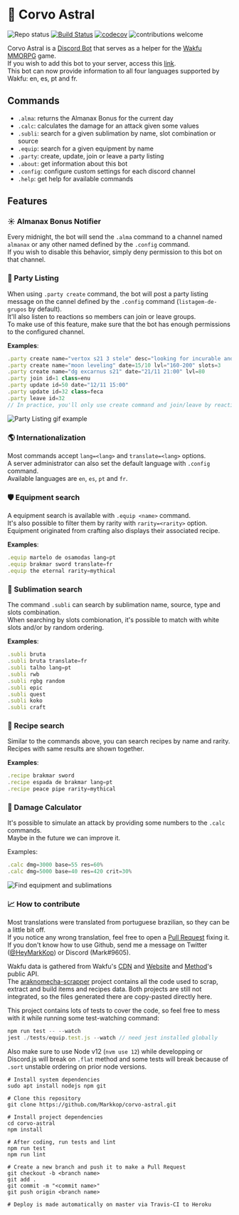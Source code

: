 # :crescent_moon: Corvo Astral

![Repo status](https://www.repostatus.org/badges/latest/active.svg)
[![Build Status](https://travis-ci.com/Markkop/corvo-astral.svg?branch=master)](https://travis-ci.com/Markkop/corvo-astral)
[![codecov](https://codecov.io/gh/Markkop/corvo-astral/branch/master/graph/badge.svg)](https://codecov.io/gh/Markkop/corvo-astral)
![contributions welcome](https://img.shields.io/badge/contributions-welcome-brightgreen.svg?style=flat)

Corvo Astral is a [Discord Bot](https://discord.js.org/#/) that serves as a helper for the [Wakfu MMORPG](https://www.wakfu.com/) game.  
If you wish to add this bot to your server, access this [link](https://discord.com/api/oauth2/authorize?client_id=750529201161109507&permissions=2048&scope=bot).  
This bot can now provide information to all four languages supported by Wakfu: en, es, pt and fr.

## Commands

* `.alma`: returns the Almanax Bonus for the current day
* `.calc`: calculates the damage for an attack given some values
* `.subli`: search for a given sublimation by name, slot combination or source
* `.equip`: search for a given equipment by name
* `.party`: create, update, join or leave a party listing
* `.about`: get information about this bot
* `.config`: configure custom settings for each discord channel
* `.help`: get help for available commands

## Features

### :sunny: Almanax Bonus Notifier

Every midnight, the bot will send the `.alma` command to a channel named `almanax` or any other named defined by the `.config` command.  
If you wish to disable this behavior, simply deny permission to this bot on that channel.  

### :busts_in_silhouette: Party Listing

When using `.party create` command, the bot will post a party listing message on the cannel defined by the `.config` command (`listagem-de-grupos` by default).  
It'll also listen to reactions so members can join or leave groups.  
To make use of this feature, make sure that the bot has enough permissions to the configured channel.  

**Examples**:
```js
.party create name="vertox s21 3 stele" desc="looking for incurable and enutrof" lvl="186+"
.party create name="moon leveling" date=15/10 lvl="160-200" slots=3
.party create name="dg excarnus s21" date="21/11 21:00" lvl=80
.party join id=1 class=enu
.party update id=50 date="12/11 15:00"
.party update id=32 class=feca
.party leave id=32
// In practice, you'll only use create command and join/leave by reacting
```

![Party Listing gif example](https://i.imgur.com/phx5oI2.gif)

### :earth_americas: Internationalization

Most commands accept `lang=<lang>` and `translate=<lang>` options.  
A server administrator can also set the default language with `.config` command.  
Available languages are `en`, `es`, `pt` and `fr`.  

### :shield: Equipment search

A equipment search is available with `.equip <name>` command.  
It's also possible to filter them by rarity with `rarity=<rarity>` option.  
Equipment originated from crafting also displays their associated recipe.  

**Examples**:
```js
.equip martelo de osamodas lang=pt
.equip brakmar sword translate=fr
.equip the eternal rarity=mythical
```

### :gem: Sublimation search

The command `.subli` can search by sublimation name, source, type and slots combination.  
When searching by slots combionation, it's possible to match with white slots and/or by random ordering.  

**Examples**:
```js
.subli bruta
.subli bruta translate=fr
.subli talho lang=pt
.subli rwb
.subli rgbg random
.subli epic
.subli quest
.subli koko
.subli craft
```

### :scroll: Recipe search

Similar to the commands above, you can search recipes by name and rarity.  
Recipes with same results are shown together.  

**Examples**:
```js
.recipe brakmar sword
.recipe espada de brakmar lang=pt
.recipe peace pipe rarity=mythical
```

### :boxing_glove: Damage Calculator

It's possible to simulate an attack by providing some numbers to the `.calc` commands.  
Maybe in the future we can improve it.  

Examples:
```js
.calc dmg=3000 base=55 res=60%
.calc dmg=5000 base=40 res=420 crit=30%
```

![Find equipment and sublimations](https://i.imgur.com/gCNRFuQ.gif)

### :chart_with_upwards_trend: How to contribute

Most translations were translated from portuguese brazilian, so they can be a little bit off.  
If you notice any wrong translation, feel free to open a [Pull Request](https://github.com/Markkop/corvo-astral/pulls) fixing it.  
If you don't know how to use Github, send me a message on Twitter ([@HeyMarkKop](https://twitter.com/HeyMarkKop)) or Discord (Mark#9605).  

Wakfu data is gathered from Wakfu's [CDN](https://www.wakfu.com/en/forum/332-development/236779-json-data) and [Website](https://www.wakfu.com/en/mmorpg/) and [Method](https://builder.methodwakfu.com/builder/main)'s public API.  
The [araknomecha-scrapper](https://github.com/Markkop/araknomecha-scrapper) project contains all the code used to scrap, extract and build items and recipes data. Both projects are still not integrated, so the files generated there are copy-pasted directly here.  

This project contains lots of tests to cover the code, so feel free to mess with it while running some test-watching command:  

```js
npm run test -- --watch
jest ./tests/equip.test.js --watch // need jest installed globally
```

Also make sure to use Node v12 (`nvm use 12`) while developping or Discord.js will break on `.flat` method and some tests will break because of `.sort` unstable ordering on prior node versions.   

```
# Install system dependencies
sudo apt install nodejs npm git

# Clone this repository
git clone https://github.com/Markkop/corvo-astral.git

# Install project dependencies
cd corvo-astral
npm install

# After coding, run tests and lint
npm run test
npm run lint

# Create a new branch and push it to make a Pull Request
git checkout -b <branch name>
git add .
git commit -m "<commit name>"
git push origin <branch name>

# Deploy is made automatically on master via Travis-CI to Heroku
```
